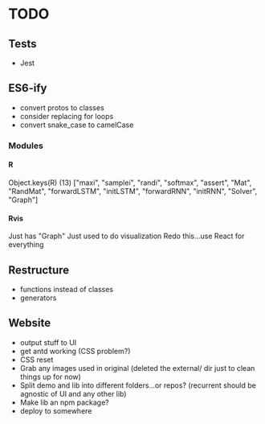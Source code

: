 # TODO

## Tests

* Jest

## ES6-ify

* convert protos to classes
* consider replacing for loops
* convert snake_case to camelCase

### Modules

#### R

Object.keys(R)
(13) ["maxi", "samplei", "randi", "softmax", "assert", "Mat", "RandMat", "forwardLSTM", "initLSTM", "forwardRNN", "initRNN", "Solver", "Graph"]

#### Rvis

Just has "Graph"
Just used to do visualization
Redo this...use React for everything

## Restructure

* functions instead of classes
* generators

## Website

* output stuff to UI
* get antd working (CSS problem?)
* CSS reset
* Grab any images used in original (deleted the external/ dir just to clean things up for now)
* Split demo and lib into different folders...or repos? (recurrent should be agnostic of UI and any other lib)
* Make lib an npm package?
* deploy to somewhere
